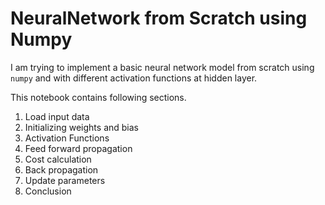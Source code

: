 # NeuralNetwork from Scratch using Numpy

I am trying to implement a basic neural network model from scratch using `numpy` and with different activation functions at hidden layer. 

This notebook contains following sections.

1. Load input data
2. Initializing weights and bias
3. Activation Functions
4. Feed forward propagation
5. Cost calculation
6. Back propagation
7. Update parameters
8. Conclusion
